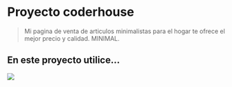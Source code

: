 # Proyecto coderhouse
> Mi pagina de venta de articulos minimalistas para el hogar te ofrece el mejor precio y calidad. MINIMAL.
## En este proyecto utilice... 
![](https://img-c.udemycdn.com/course/750x422/2060911_d987.jpg)

